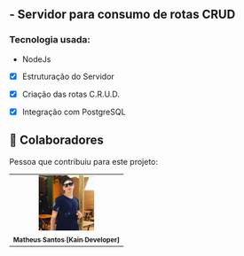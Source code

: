 ## - Servidor para consumo de rotas CRUD <br>

### Tecnologia usada:

- NodeJs

- [x] Estruturação do Servidor
- [x] Criação das rotas C.R.U.D.
- [x] Integração com PostgreSQL


## 🤝 Colaboradores

Pessoa que contribuiu para este projeto:

<table>
  <tr>
    <td align="center">
      <a href="https://kain-prog.github.io/kain">
        <img src="./src/assets/kain perfil 2 branco azul.jpeg" width="100px;" alt="Foto Kain"/><br>
        <sub>
          <b>Matheus Santos [Kain Developer]</b>
        </sub>
      </a>
    </td>
   </tr>
</table>
